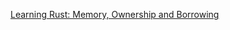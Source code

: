 [Learning Rust: Memory, Ownership and Borrowing](https://www.youtube.com/watch?v=8M0QfLUDaaA&list=WL)